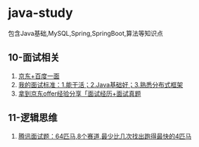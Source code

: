 # java-study
包含Java基础,MySQL,Spring,SpringBoot,算法等知识点






## 10-面试相关

1. [京东+百度一面](https://juejin.im/post/5e0c8ebde51d4541233fd271)
2. [我的面试标准：1.能干活；2.Java基础好；3.熟悉分布式框架](https://juejin.im/post/5e424e57f265da572660f693)
3. [拿到京东offer经验分享「面试经历+面试真题](https://juejin.im/post/5e64fbc2f265da5751557731)



## 11-逻辑思维

1. [腾讯面试题：64匹马,8个赛道,最少比几次找出跑得最快的4匹马](https://blog.csdn.net/star_fighting/article/details/104706155)

